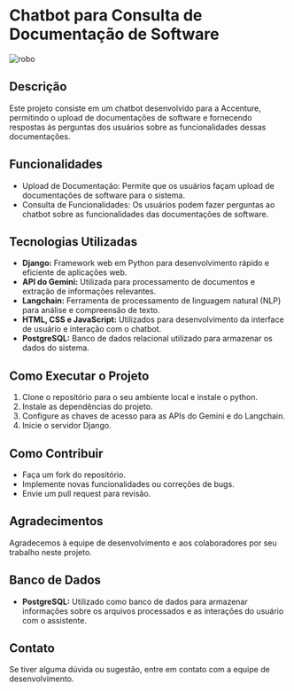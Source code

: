 # Chatbot para Consulta de Documentação de Software


![robo](https://github.com/Squad13-Accenture/IA/assets/112042523/81eb4d69-9662-45ff-8b51-031ac03e42c0)


## Descrição
Este projeto consiste em um chatbot desenvolvido para a Accenture, permitindo o upload de documentações de software e fornecendo respostas às perguntas dos usuários sobre as funcionalidades dessas documentações.

## Funcionalidades
- Upload de Documentação: Permite que os usuários façam upload de documentações de software para o sistema.
- Consulta de Funcionalidades: Os usuários podem fazer perguntas ao chatbot sobre as funcionalidades das documentações de software.

## Tecnologias Utilizadas
- **Django:** Framework web em Python para desenvolvimento rápido e eficiente de aplicações web.
- **API do Gemini:** Utilizada para processamento de documentos e extração de informações relevantes.
- **Langchain:** Ferramenta de processamento de linguagem natural (NLP) para análise e compreensão de texto.
- **HTML, CSS e JavaScript:** Utilizados para desenvolvimento da interface de usuário e interação com o chatbot.
- **PostgreSQL:** Banco de dados relacional utilizado para armazenar os dados do sistema.

## Como Executar o Projeto
1. Clone o repositório para o seu ambiente local e instale o python.
2. Instale as dependências do projeto.
3. Configure as chaves de acesso para as APIs do Gemini e do Langchain.
4. Inicie o servidor Django.

## Como Contribuir
- Faça um fork do repositório.
- Implemente novas funcionalidades ou correções de bugs.
- Envie um pull request para revisão.

## Agradecimentos
Agradecemos à equipe de desenvolvimento e aos colaboradores por seu trabalho neste projeto.

## Banco de Dados
- **PostgreSQL:** Utilizado como banco de dados para armazenar informações sobre os arquivos processados e as interações do usuário com o assistente.

## Contato
Se tiver alguma dúvida ou sugestão, entre em contato com a equipe de desenvolvimento.
